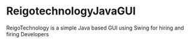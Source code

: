 # ReigotechnologyJavaGUI
ReigoTechnology is a simple Java based GUI using Swing for hiring and firing Developers
